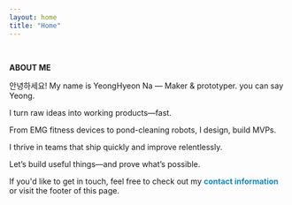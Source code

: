 ```yaml
---
layout: home
title: "Home"
---
```


<p><br></p>
<p style="line-height:1.2"><strong>ABOUT ME</strong></p>
<p>안녕하세요! My name is YeongHyeon Na — Maker & prototyper. you can say Yeong.</p>
<p>I turn raw ideas into working products—fast.</p>
<p>From EMG fitness devices to pond-cleaning robots, I design, build MVPs.</p>
<p>I thrive in teams that ship quickly and improve relentlessly.</p>
<p>Let’s build useful things—and prove what’s possible.</p>

<p>If you'd like to get in touch, feel free to check out my <strong><a href="https://ynghyn-na.github.io/contact" style="text-decoration-line: none"><font color="#1487C8">contact information</font></a></strong> or visit the footer of this page.</p>
